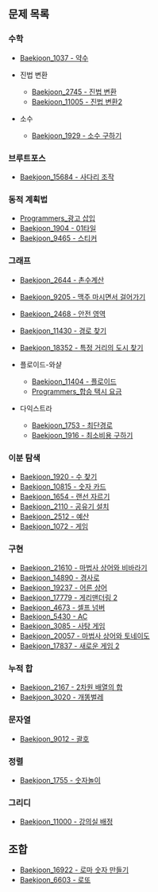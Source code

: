 ## 문제 목록

### 수학
- [Baekjoon_1037 - 약수](./math/Baekjoon_1037.py)
- 진법 변환
    - [Baekjoon_2745 - 진법 변환](./math/Baekjoon_2745.py)
    - [Baekjoon_11005 - 진법 변환2](./math/Baekjoon_11005.py)

- 소수
    - [Baekjoon_1929 - 소수 구하기](./math/Baekjoon_1929.py)

### 브루트포스
- [Baekjoon_15684 - 사다리 조작](./brute_force/Baekjoon_15684.py)

### 동적 계획법
- [Programmers_광고 삽입](./dynamic_programming/Programmers_광고_삽입.py)
- [Baekjoon_1904 - 01타일](./dynamic_programming/Baekjoon_1904.py)
- [Baekjoon_9465 - 스티커](./dynamic_programming/Baekjoon_9465.py)

### 그래프
- [Baekjoon_2644 - 촌수계산](./graph/Baekjoon_2644.py)
- [Baekjoon_9205 - 맥주 마시면서 걸어가기](./graph/Baekjoon_9205.py)
- [Baekjoon_2468 - 안전 영역](./graph/Baekjoon_2468.py)
- [Baekjoon_11430 - 경로 찾기](./graph/Baekjoon_11430.py)
- [Baekjoon_18352 - 특정 거리의 도시 찾기](./graph/Baekjoon_18352.py)

- 플로이드-와샬
    - [Baekjoon_11404 - 플로이드](./graph/floyd_warshall/Baekjoon_11404.py)
    - [Programmers_합승 택시 요금](./graph/floyd_warshall/Programmers_합승_택시_요금.py)
- 다익스트라
    - [Baekjoon_1753 - 최단경로](./graph/dijkstra/Baekjoon_1753.py)
    - [Baekjoon_1916 - 최소비용 구하기](./graph/dijkstra/Baekjoon_1916.py)

### 이분 탐색
- [Baekjoon_1920 - 수 찾기](./binary_search/Baekjoon_1920.py)
- [Baekjoon_10815 - 숫자 카드](./binary_search/Baekjoon_10815.py)
- [Baekjoon_1654 - 랜선 자르기](./binary_search/Baekjoon_1654.py)
- [Baekjoon_2110 - 공유기 설치](./binary_search/Baekjoon_2110.py)
- [Baekjoon_2512 - 예산](./binary_search/Baekjoon_2512.py)
- [Baekjoon_1072 - 게임](./binary_search/Baekjoon_1072.py)

### 구현
- [Baekjoon_21610 - 마법사 상어와 비바라기](./implementation/Baekjoon_21610.py)
- [Baekjoon_14890 - 경사로](./implementation/Baekjoon_14890.py)
- [Baekjoon_19237 - 어른 상어](./implementation/Baekjoon_19237.py)
- [Baekjoon_17779 - 게리맨더링 2](./implementation/Baekjoon_17779.py)
- [Baekjoon_4673 - 셀프 넘버](./implementation/Baekjoon_4673.py)
- [Baekjoon_5430 - AC](./implementation/Baekjoon_5430.py)
- [Baekjoon_3085 - 사탕 게임](./implementation/Baekjoon_3085.py)
- [Baekjoon_20057 - 마법사 상어와 토네이도](./implementation/Baekjoon_20057.py)
- [Baekjoon_17837 - 새로운 게임 2](./implementation/Baekjoon_17837.py)

### 누적 합
- [Baekjoon_2167 - 2차원 배열의 합](./prefix_sum/Baekjoon_2167.py)
- [Baekjoon_3020 - 개똥벌레](./prefix_sum/Baekjoon_3020.py)

### 문자열
- [Baekjoon_9012 - 괄호](./string/Baekjoon_9012.py)

### 정렬
- [Baekjoon_1755 - 숫자놀이](./sorting/Baekjoon_1755.py)

### 그리디
- [Baekjoon_11000 - 강의실 배정](./greedy/Baekjoon_11000.py)

## 조합
- [Baekjoon_16922 - 로마 숫자 만들기](./combinatorics/Baekjoon_16922.py)
- [Baekjoon_6603 - 로또](./combinatorics/Baekjoon_6603.py)
